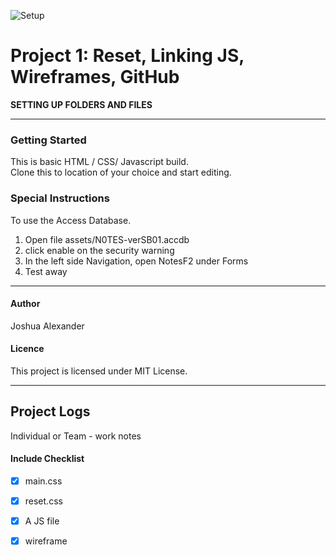 ![Setup](https://www.phon.ucl.ac.uk/courses/spsci/webprog/images/html-css-js.png)

# Project 1: Reset, Linking JS, Wireframes, GitHub

__SETTING UP FOLDERS AND FILES__

---
### Getting Started

This is basic HTML / CSS/ Javascript build.  
Clone this to location of your choice and start editing.

### Special Instructions
To use the Access Database. 
1. Open file assets/N0TES-verSB01.accdb
2. click enable on the security warning 
3. In the left side Navigation, open NotesF2 under Forms
4. Test away

---
#### Author

Joshua Alexander

#### Licence

This project is licensed under MIT License.

---


## Project Logs

Individual or Team - work notes

#### Include Checklist

- [x] main.css
- [x] reset.css
- [x] A JS file
- [x] wireframe



